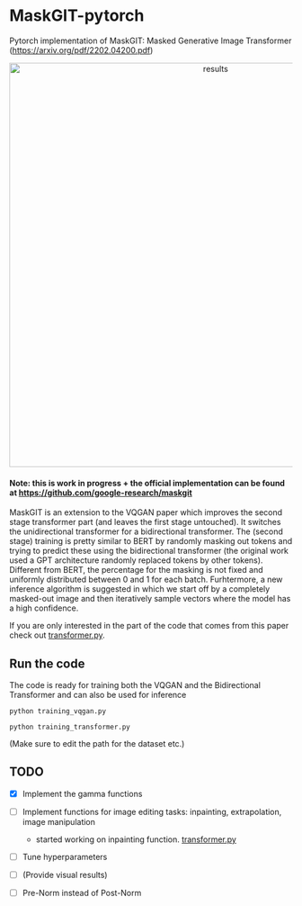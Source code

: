 # MaskGIT-pytorch
Pytorch implementation of MaskGIT: Masked Generative Image Transformer (https://arxiv.org/pdf/2202.04200.pdf)
<p align="center">
<img width="718" alt="results" src="https://user-images.githubusercontent.com/61938694/154553460-3eb2b55e-e313-4100-bc5e-b9d8c4dd8cd7.png">
</p>

#### Note: this is work in progress + the official implementation can be found at https://github.com/google-research/maskgit


MaskGIT is an extension to the VQGAN paper which improves the second stage transformer part (and leaves the first stage untouched). It switches the unidirectional transformer for a bidirectional transformer. The (second stage) training is pretty similar to BERT by randomly masking out tokens and trying to predict these using the bidirectional transformer (the original work used a GPT architecture randomly replaced tokens by other tokens). Different from BERT, the percentage for the masking is not fixed and uniformly distributed between 0 and 1 for each batch. Furhtermore, a new inference algorithm is suggested in which we start off by a completely masked-out image and then iteratively sample vectors where the model has a high confidence.

If you are only interested in the part of the code that comes from this paper check out [transformer.py](https://github.com/dome272/MaskGIT-pytorch/blob/main/transformer.py).

## Run the code
The code is ready for training both the VQGAN and the Bidirectional Transformer and can also be used for inference

```python training_vqgan.py```

```python training_transformer.py```

(Make sure to edit the path for the dataset etc.)

## TODO
- [x] Implement the gamma functions
- [ ] Implement functions for image editing tasks: inpainting, extrapolation, image manipulation
  - started working on inpainting function. [transformer.py](https://github.com/dome272/MaskGIT-pytorch/blob/main/transformer.py#L152)
- [ ] Tune hyperparameters
- [ ] (Provide visual results)
- [ ] Pre-Norm instead of Post-Norm

